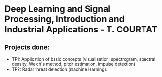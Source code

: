 # Deep Learning and Signal Processing, Introduction and Industrial Applications - T. COURTAT
## Projects done:
- TP1: Application of basic concepts (visualisation, spectrogram, spectral density, Welch's method, pitch estimation, impulse detection)
- TP2: Radar threat detection (machine learning).
